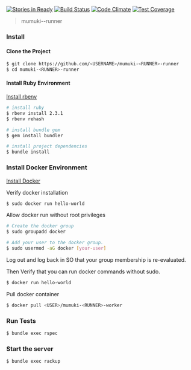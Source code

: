 [![Stories in Ready](https://badge.waffle.io/mumuki/mumuki-<RUNNER>-runner.png?label=ready&title=Ready)](https://waffle.io/mumuki/mumuki-<RUNNER>-runner)
[![Build Status](https://travis-ci.org/mumuki/mumuki-<RUNNER>-runner.svg?branch=master)](https://travis-ci.org/mumuki/mumuki-<RUNNER>-runner)
[![Code Climate](https://codeclimate.com/github/mumuki/mumuki-<RUNNER>-runner/badges/gpa.svg)](https://codeclimate.com/github/mumuki/mumuki-<RUNNER>-runner)
[![Test Coverage](https://codeclimate.com/github/mumuki/mumuki-<RUNNER>-runner/badges/coverage.svg)](https://codeclimate.com/github/mumuki/mumuki-<RUNNER>-runner)

> mumuki-<RUNNER>-runner

### Install

#### Clone the Project

```bash
$ git clone https://github.com/<USERNAME>/mumuki-<RUNNER>-runner
$ cd mumuki-<RUNNER>-runner
```

#### Install Ruby Environment

[Install rbenv](https://github.com/rbenv/rbenv#installation)

```bash
# install ruby
$ rbenv install 2.3.1
$ rbenv rehash

# install bundle gem
$ gem install bundler

# install project dependencies
$ bundle install
```

### Install Docker Environment

[Install Docker](https://docs.docker.com/engine/installation/)

Verify docker installation

```bash
$ sudo docker run hello-world
```

Allow docker run without root privileges

```bash
# Create the docker group
$ sudo groupadd docker

# Add your user to the docker group.
$ sudo usermod -aG docker [your-user]
```

Log out and log back in SO that your group membership is re-evaluated.

Then Verify that you can run docker commands without sudo.

```bash
$ docker run hello-world
```

Pull docker container

```bash
$ docker pull <USER>/mumuki-<RUNNER>-worker
```

### Run Tests

```bash
$ bundle exec rspec
```

### Start the server

```bash
$ bundle exec rackup
```

